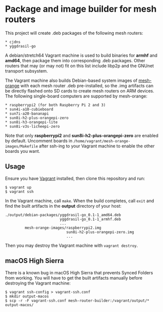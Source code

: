 Package and image builder for mesh routers
==========================================

This project will create .deb packages of the following mesh routers:

    * cjdns
    * yggdrasil-go

A debian/stretch64 Vagrant machine is used to build binaries for **armhf** and
**amd64**, then package them into corresponding .deb packages. Other routers that
may (or may not) fit on this list include libp2p and the GNUnet transport
subsystem.

The Vagrant machine also builds Debian-based system images of
[mesh-orange](https://github.com/tomeshnet/mesh-orange) with each mesh router
.deb pre-installed, so the .img artifacts can be directly flashed onto SD cards
to create mesh routers on ARM devices. The following single-board computers are
supported by mesh-orange:

    * raspberrypi2 (for both Raspberry Pi 2 and 3)
    * sun4i-a10-cubieboard
    * sun7i-a20-bananapi
    * sun8i-h2-plus-orangepi-zero
    * sun8i-h3-orangepi-lite
    * sun8i-v3s-licheepi-zero

Note that only **raspberrypi2** and **sun8i-h2-plus-orangepi-zero** are enabled
by default. Uncomment boards in `/home/vagrant/mesh-orange-images/Makefile` after
ssh-ing to your Vagrant machine to enable the other boards you want.

Usage
-----

Ensure you have [Vagrant](https://www.vagrantup.com) installed, then clone
this repository and run:

    $ vagrant up
    $ vagrant ssh

In the Vagrant machine, call `make`. When the build completes, call `exit` and
find the built artifacts in the **output** directory of your host:

    ./output/debian-packages/yggdrasil-go_0.1-1_amd64.deb
                             yggdrasil-go_0.1-1_armhf.deb
                             ...
             mesh-orange-images/raspberrypi2.img
                                sun8i-h2-plus-orangepi-zero.img
                                ...

Then you may destroy the Vagrant machine with `vagrant destroy`.

macOS High Sierra
------------------

There is a known bug in macOS High Sierra that prevents Synced Folders from
working. You will have to get the built artifacts manually before destroying the
Vagrant machine:

    $ vagrant ssh-config > vagrant-ssh.conf
    $ mkdir output-macos
    $ scp -r -F vagrant-ssh.conf mesh-router-builder:/vagrant/output/* output-macos/
